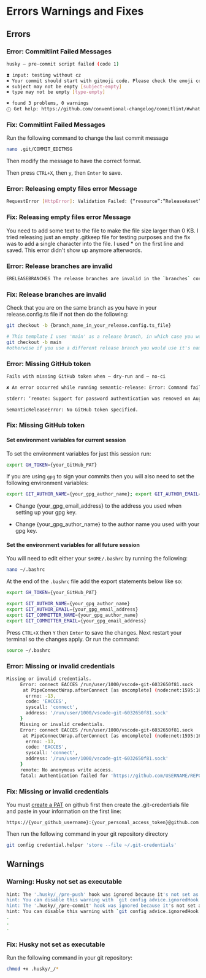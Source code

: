 # Errors Warnings and Fixes

## Errors

<!--
### Error:

### Fix:
-->

### Error: Commitlint Failed Messages

```bash
husky — pre-commit script failed (code 1)

⧗ input: testing without cz
✖ Your commit should start with gitmoji code. Please check the emoji code on https://gitmoji.dev/. [start-with-gitmoji]
✖ subject may not be empty [subject-empty]
✖ type may not be empty [type-empty]

✖ found 3 problems, 0 warnings
ⓘ Get help: https://github.com/conventional-changelog/commitlint/#what-is-commitlint
```

### Fix: Commitlint Failed Messages

Run the following command to change the last commit message

```bash
nano .git/COMMIT_EDITMSG
```

Then modify the message to have the correct format.

Then press `CTRL+X`, then `y`, then `Enter` to save.

### Error: Releasing empty files error Message

```bash
RequestError [HttpError]: Validation Failed: {“resource”:”ReleaseAsset”,”code”:”custom”,”field”:”size”,”message”:”size must be greater than or equal to 1"}
```

### Fix: Releasing empty files error Message

You need to add some text to the file to make the file size larger than 0 KB. I tried releasing just an empty .gitkeep file for testing purposes and the fix was to add a single character into the file. I used \* on the first line and saved. This error didn't show up anymore afterwords.

### Error: Release branches are invalid

```bash
ERELEASEBRANCHES The release branches are invalid in the `branches` configuration.
```

### Fix: Release branches are invalid

Check that you are on the same branch as you have in your release.config.ts file if not then do the following:

```bash
git checkout -b {branch_name_in_your_release.config.ts_file}
```

```bash
# This template I uses 'main' as a release branch, in which case you would use:
git checkout -b main
#otherwise if you use a different release branch you would use it's name instead here.
```

### Error: Missing GitHub token

```bash
Fails with missing GitHub token when — dry-run and — no-ci

✘ An error occurred while running semantic-release: Error: Command failed with exit code 128: git ls-remote — heads https://github.com/{username}/{repo_name}

stderr: ‘remote: Support for password authentication was removed on August 13, 2021.\n’ +

SemanticReleaseError: No GitHub token specified.
```

### Fix: Missing GitHub token

#### Set environment variables for current session

To set the environment variables for just this session run:

```bash
export GH_TOKEN={your_GitHub_PAT}
```

If you are using `gpg` to sign your commits then you will also need to set the following environment variables:

```bash
export GIT_AUTHOR_NAME={your_gpg_author_name}; export GIT_AUTHOR_EMAIL={your_gpg_email_address}; export GIT_COMMITTER_NAME={your_gpg_author_name}; export GIT_COMMITTER_EMAIL={your_gpg_email_address}
```

- Change {your_gpg_email_address} to the address you used when setting up your gpg key.

- Change {your_gpg_author_name} to the author name you used with your gpg key.

#### Set the environment variables for all future session

You will need to edit either your `$HOME/.bashrc` by running the following:

```bash
nano ~/.bashrc
```

At the end of the `.bashrc` file add the export statements below like so:

```bash
export GH_TOKEN={your_GitHub_PAT}

export GIT_AUTHOR_NAME={your_gpg_author_name}
export GIT_AUTHOR_EMAIL={your_gpg_email_address}
export GIT_COMMITTER_NAME={your_gpg_author_name}
export GIT_COMMITTER_EMAIL={your_gpg_email_address}
```

Press `CTRL+X` then `Y` then `Enter` to save the changes. Next restart your terminal so the changes apply. Or run the command:

```bash
source ~/.bashrc
```

### Error: Missing or invalid credentials

```bash
Missing or invalid credentials.
     Error: connect EACCES /run/user/1000/vscode-git-6032650f81.sock
      at PipeConnectWrap.afterConnect [as oncomplete] (node:net:1595:16) {
       errno: -13,
       code: 'EACCES',
       syscall: 'connect',
       address: '/run/user/1000/vscode-git-6032650f81.sock'
     }
     Missing or invalid credentials.
     Error: connect EACCES /run/user/1000/vscode-git-6032650f81.sock
      at PipeConnectWrap.afterConnect [as oncomplete] (node:net:1595:16) {
       errno: -13,
       code: 'EACCES',
       syscall: 'connect',
       address: '/run/user/1000/vscode-git-6032650f81.sock'
     }
     remote: No anonymous write access.
     fatal: Authentication failed for 'https://github.com/USERNAME/REPO_NAME.git/'
```

### Fix: Missing or invalid credentials

You must [create a PAT](https://docs.github.com/en/authentication/keeping-your-account-and-data-secure/managing-your-personal-access-tokens#creating-a-fine-grained-personal-access-token) on github first
then create the .git-credentials file and paste in your information on the first line:

```plaintext
https://{your_github_username}:{your_personal_access_token}@github.com
```

Then run the following command in your git repository directory

```bash
git config credential.helper 'store --file ~/.git-credentials'
```

## Warnings

### Warning: Husky not set as executable

```bash
hint: The '.husky/_/pre-push' hook was ignored because it's not set as executable.
hint: You can disable this warning with `git config advice.ignoredHook false`.
hint: The '.husky/_/pre-commit' hook was ignored because it's not set as executable.
hint: You can disable this warning with `git config advice.ignoredHook false`.
.
.
.
```

### Fix: Husky not set as executable

Run the following command in your git repository:

```bash
chmod +x .husky/_/*
```
